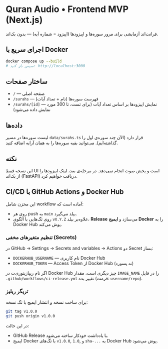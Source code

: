 # Quran Audio • Frontend MVP (Next.js)

فرانت‌اند آزمایشی برای مرور سوره‌ها و اپیزودها (اپیزود = شماره آیه) — بدون بک‌اند.

## اجرای سریع با Docker

```bash
docker compose up --build
# سپس باز کنید: http://localhost:3000
```

## ساختار صفحات
- `/` — صفحه اصلی
- `/surahs` — فهرست سوره‌ها (نام + تعداد آیات)
- `/surahs/[id]` — نمایش اپیزودها بر اساس تعداد آیات (برای تست، تا 300 مورد نمایش داده می‌شود)

## داده‌ها
لیست سوره‌ها در مسیر `data/surahs.ts` قرار دارد (الآن چند سوره‌ی اول را گذاشته‌ایم). می‌توانید بقیه سوره‌ها را به همان آرایه اضافه کنید.

## نکته
این نسخه فقط UI است و پخش صوت انجام نمی‌دهد. در مرحله‌ی بعد، لینک اپیزودها را از بک‌اند (FastAPI) دریافت خواهیم کرد.

## CI/CD با GitHub Actions و Docker Hub
این مخزن شامل workflow آماده است که:
- روی هر push به `main` بیلد می‌گیرد.
- روی تگ‌هایی با الگوی `vX.Y.Z` علاوه‌بر بیلد، **Release** می‌سازد و **ایمیج Docker** را به Docker Hub پوش می‌کند.

### تنظیم متغیرهای مخفی (Secrets)
در GitHub → Settings → Secrets and variables → Actions دو Secret بساز:
- `DOCKERHUB_USERNAME` — نام کاربری Docker Hub
- `DOCKERHUB_TOKEN` — Access Token از Docker Hub (نه پسورد)

اگر نام ریپازیتوری‌ت در Docker Hub چیز دیگری است، مقدار `IMAGE_NAME` را در فایل
`.github/workflows/ci-release.yml` تغییر بده (فرمت: `username/repo`).

### تریگر ریلیز
برای ساخت نسخه و انتشار ایمیج با تگ نسخه:
```bash
git tag v1.0.0
git push origin v1.0.0
```
در این حالت:
- GitHub Release با یادداشت خودکار ساخته می‌شود.
- ایمیج Docker با تگ‌های `v1.0.0`, `1.0`, و `sha-...` به Docker Hub پوش می‌شود.
